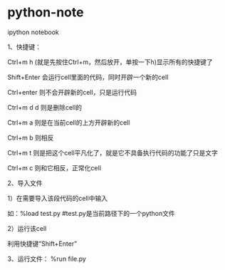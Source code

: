# python-note

ipython notebook

1、快捷键：

Ctrl+m h (就是先按住Ctrl+m，然后放开，单按一下h)显示所有的快捷键了

Shift+Enter 会运行cell里面的代码，同时开辟一个新的cell 

Ctrl+enter 则不会开辟新的cell，只是运行代码 

Ctrl+m d d 则是删除cell的 

Ctrl+m a 则是在当前cell的上方开辟新的cell 

Ctrl+m b 则相反 

Ctrl+m t 则是把这个cell平凡化了，就是它不具备执行代码的功能了只是文字 

Ctrl+m c 则和它相反，正常化cell 

2、导入文件

1）在需要导入该段代码的cell中输入

如：%load test.py #test.py是当前路径下的一个python文件

2）运行该cell

利用快捷键“Shift+Enter”  

3、运行文件： %run file.py
